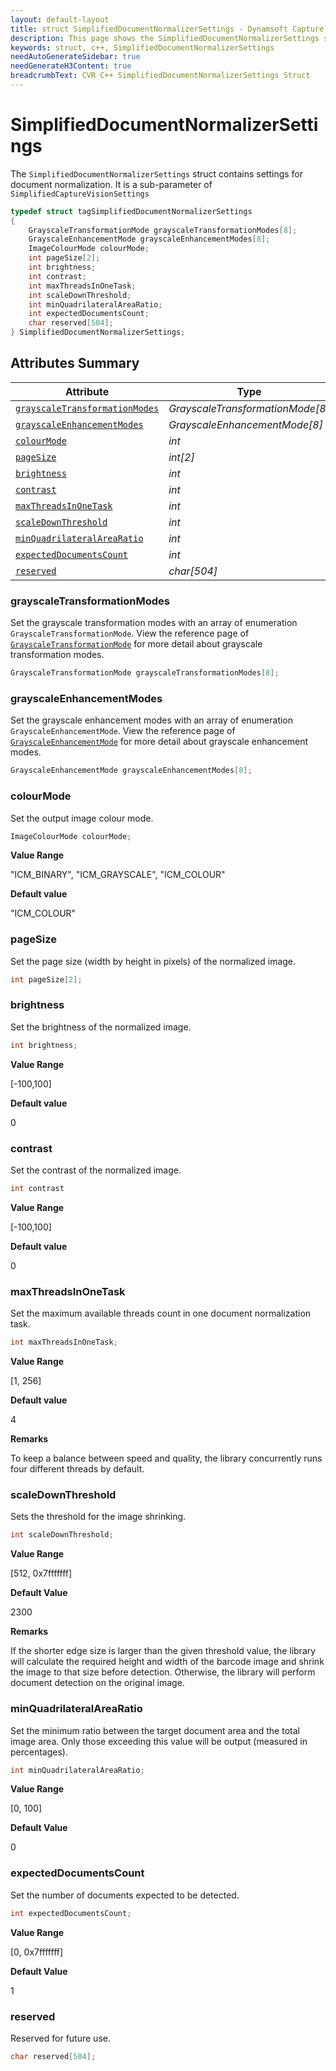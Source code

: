 ```yaml
---
layout: default-layout
title: struct SimplifiedDocumentNormalizerSettings - Dynamsoft Capture Vision C++ Edition API Reference
description: This page shows the SimplifiedDocumentNormalizerSettings struct of the CCaptureVisionRouter class of the Dynamsoft Capture Vision C++ Edition.
keywords: struct, c++, SimplifiedDocumentNormalizerSettings
needAutoGenerateSidebar: true
needGenerateH3Content: true
breadcrumbText: CVR C++ SimplifiedDocumentNormalizerSettings Struct
---
```


# SimplifiedDocumentNormalizerSettings

The `SimplifiedDocumentNormalizerSettings` struct contains settings for document normalization. It is a sub-parameter of `SimplifiedCaptureVisionSettings`

```cpp
typedef struct tagSimplifiedDocumentNormalizerSettings
{
    GrayscaleTransformationMode grayscaleTransformationModes[8];     
    GrayscaleEnhancementMode grayscaleEnhancementModes[8];     
    ImageColourMode colourMode;    
    int pageSize[2];    
    int brightness;    
    int contrast;    
    int maxThreadsInOneTask;    
    int scaleDownThreshold;    
    int minQuadrilateralAreaRatio;
    int expectedDocumentsCount;
    char reserved[504];
} SimplifiedDocumentNormalizerSettings;

```

## Attributes Summary

| Attribute | Type |
| --------- | ---- |
| [`grayscaleTransformationModes`](#grayscaletransformationmodes) | *GrayscaleTransformationMode[8]* |
| [`grayscaleEnhancementModes`](#grayscaleenhancementmodes) | *GrayscaleEnhancementMode[8]* |
| [`colourMode`](#colourmode) | *int* |
| [`pageSize`](#pagesize) | *int[2]* |
| [`brightness`](#brightness) | *int* |
| [`contrast`](#contrast) | *int* |
| [`maxThreadsInOneTask`](#maxthreadsinonetask) | *int* |
| [`scaleDownThreshold`](#scaledownthreshold) | *int* |
| [`minQuadrilateralAreaRatio`](#minquadrilateralarearatio) | *int* |
| [`expectedDocumentsCount`](#expecteddocumentscount) | *int* |
| [`reserved`](#reserved) | *char[504]* |

### grayscaleTransformationModes

Set the grayscale transformation modes with an array of enumeration `GrayscaleTransformationMode`. View the reference page of <a href="{{ site.dcvb_enumerations}}core/grayscale-transformation-mode.html?src=cpp&&lang=cpp" target="_blank">`GrayscaleTransformationMode`</a> for more detail about grayscale transformation modes.

```cpp
GrayscaleTransformationMode grayscaleTransformationModes[8];
```

### grayscaleEnhancementModes

Set the grayscale enhancement modes with an array of enumeration `GrayscaleEnhancementMode`. View the reference page of <a href="{{ site.dcvb_enumerations}}core/grayscale-enhancement-mode.html?src=cpp&&lang=cpp" target="_blank">`GrayscaleEnhancementMode`</a> for more detail about grayscale enhancement modes.

```cpp
GrayscaleEnhancementMode grayscaleEnhancementModes[8];
```

### colourMode

Set the output image colour mode.

```cpp
ImageColourMode colourMode;
```

**Value Range**

"ICM_BINARY", "ICM_GRAYSCALE", "ICM_COLOUR"

**Default value**

"ICM_COLOUR"

### pageSize

Set the page size (width by height in pixels) of the normalized image.

```cpp
int pageSize[2];
```


### brightness

Set the brightness of the normalized image.

```cpp
int brightness;
```

**Value Range**

[-100,100]

**Default value**

0

### contrast

Set the contrast of the normalized image.

```cpp
int contrast   
```

**Value Range**

[-100,100]

**Default value**

0

### maxThreadsInOneTask

Set the maximum available threads count in one document normalization task.

```cpp
int maxThreadsInOneTask;
```

**Value Range**

[1, 256]

**Default value**

4

**Remarks**

To keep a balance between speed and quality, the library concurrently runs four different threads by default.

### scaleDownThreshold

Sets the threshold for the image shrinking.

```cpp
int scaleDownThreshold;
```

**Value Range**

[512, 0x7fffffff]

**Default Value**

2300

**Remarks**

If the shorter edge size is larger than the given threshold value, the library will calculate the required height and width of the barcode image and shrink the image to that size before detection. Otherwise, the library will perform document detection on the original image.

### minQuadrilateralAreaRatio

Set the minimum ratio between the target document area and the total image area. Only those exceeding this value will be output (measured in percentages).

```cpp
int minQuadrilateralAreaRatio;
```

**Value Range**

[0, 100]

**Default Value**

0

### expectedDocumentsCount

Set the number of documents expected to be detected.

```cpp
int expectedDocumentsCount;
```

**Value Range**

[0, 0x7fffffff]

**Default Value**

1

### reserved

Reserved for future use.

```cpp
char reserved[504];
```

